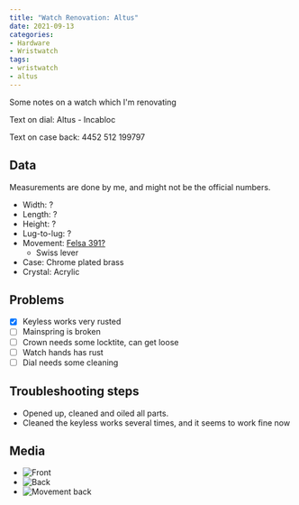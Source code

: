 ```yaml
---
title: "Watch Renovation: Altus"
date: 2021-09-13
categories:
- Hardware
- Wristwatch
tags:
- wristwatch
- altus
---
```


Some notes on a watch which I'm renovating

Text on dial: Altus - Incabloc

Text on case back: 4452 512 199797

## Data

Measurements are done by me, and might not be the official numbers.

* Width: ?
* Length: ?
* Height: ?
* Lug-to-lug: ?
* Movement: [Felsa 391?](http://www.ranfft.de/cgi-bin/bidfun-db.cgi?11&ranfft&0&2uswk&Felsa_391&)
  - Swiss lever
* Case: Chrome plated brass
* Crystal: Acrylic

## Problems

- [x] Keyless works very rusted
- [ ] Mainspring is broken
- [ ] Crown needs some locktite, can get loose
- [ ] Watch hands has rust
- [ ] Dial needs some cleaning

## Troubleshooting steps

* Opened up, cleaned and oiled all parts.
* Cleaned the keyless works several times, and it seems to work fine now

## Media
* ![Front](https://i.imgur.com/2GA1uLk.jpg)
* ![Back](https://i.imgur.com/uCJ3ex8.jpg)
* ![Movement back](https://i.imgur.com/eXfEnOr.jpg)

